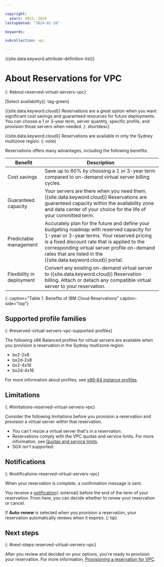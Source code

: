 ```yaml
---

copyright:
  years: 2023, 2024
lastupdated: "2024-01-16"

keywords:

subcollection: vpc

---
```


{{site.data.keyword.attribute-definition-list}}

# About Reservations for VPC
{: #about-reserved-virtual-servers-vpc}

[Select availability]{: tag-green}

{{site.data.keyword.cloud}} Reservations are a great option when you want significant cost savings and guaranteed resources for future deployments. You can choose a 1 or 3-year term, server quantity, specific profile, and provision those servers when needed.
{: shortdesc}

{{site.data.keyword.cloud}} Reservations are available in only the Sydney multizone region.
{: note}

Reservations offers many advantages, including the following benefits:

| Benefit | Description |
| ----- | ----- |
| Cost savings | Save up to 60% by choosing a 1 or 3-year term compared to on-demand virtual server billing cycles. |
| Guaranteed capacity | Your servers are there when you need them. {{site.data.keyword.cloud}} Reservations are guaranteed capacity within the availability zone and data center of your choice for the life of your committed term. |
| Predictable management | Accurately plan for the future and define your budgeting roadmap with reserved capacity for 1-year or 3-year terms. Your reserved pricing is a fixed discount rate that is applied to the corresponding virtual server profile on-demand rates that are listed in the {{site.data.keyword.cloud}} portal. |
| Flexibility in deployment | Convert any existing on-demand virtual server to {{site.data.keyword.cloud}} Reservation billing. Attach or detach any compatible virtual server to your reservation. |
{: caption="Table 1. Benefits of IBM Cloud Reservations" caption-side="top"}

## Supported profile families
{: #reserved-virtual-servers-vpc-supported-profiles}

The following x86 Balanced profiles for virtual servers are available when you provision a reservation in the Sydney multizone region.

* bx2-2x8
* bx2d-2x8
* bx2-4x16
* bx2d-4x16

For more information about profiles, see [x86-64 instance profiles](/docs/vpc?topic=vpc-profiles).

<!-- | Family | Description |
| -------- | ----------- |
| Balanced | Best for midsized databases and common cloud applications with moderate traffic. |
| Compute | Best for workloads with intensive CPU demands, such as high web traffic workloads, production batch processing, and front-end web servers. |
| Memory  | Best for memory intensive workloads, such as large caching workloads, intensive database applications, or in-memory analytics workloads. |
| Very High Memory | Optimized for running small to medium in-memory databases and OLAP workloads, such as SAP BW/4 HANA.  |
| Ultra High Memory | Optimized to run large in-memory databases and OLTP workloads, such as SAP S/4 HANA. |
| GPU | Provide on-demand access to NVIDIA V100 and A100 GPUs to accelerate AI, high-performance computing, data science, and graphics workloads. |
| Optimized storage | Offer temporary SSD instance storage disks at a ratio of 1 vCPU to 300 GB instance storage with a smaller price point per GB. These profiles are designed for storage-dense workloads and offer `virtio` interface type for attached disks. |
| s390x (LinuxONE) | Provides dedicated CPU core, memory, and I/O channel to better manage your high-performance workloads. |
{: caption="Table 2. Supported reserved virtual server profile families" caption-side="top"}-->

## Limitations
{: #limitations-reserved-virtual-servers-vpc}

Consider the following limitations before you provision a reservation and provision a virtual server within that reservation.

* You can't resize a virtual server that's in a reservation.
* Reservations comply with the VPC quotas and service limits. For more information, see [Quotas and service limits](/docs/vpc?topic=vpc-quotas).
* SGX isn't supported.

## Notifications
{: #notifications-reserved-virtual-servers-vpc}

When your reservation is complete, a confirmation message is sent.

You receive a [notification](https://cloud.ibm.com/user/notifications){: external} before the end of the term of your reservation. From here, you can decide whether to renew your reservation or cancel.

If **Auto-renew** is selected when you provision a reservation, your reservation automatically renews when it expires.
{: tip}

## Next steps
{: #next-steps-reserved-virtual-servers-vpc}

After you review and decided on your options, you're ready to provision your reservation. For more information, [Provisioning a reservation for VPC](/docs/vpc?topic=vpc-provisioning-reservation-vpc).
